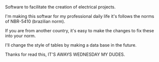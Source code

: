 Software to facilitate the creation of electrical projects.

I'm making this softwar for my professional daily life it's follows the norms of NBR-5410 (brazilian norm).

If you are from another country, it's easy to make the changes to fix these into your norm.

I'll change the style of tables by making a data base in the future.

Thanks for read this, 
IT'S AWAYS WEDNESDAY MY DUDES.
